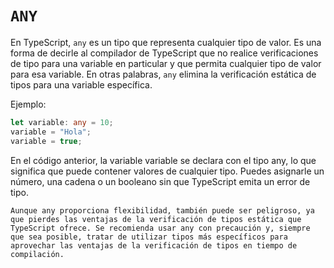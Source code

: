 # `ANY`
En TypeScript, `any` es un tipo que representa cualquier tipo de valor. Es una forma de decirle al compilador de TypeScript que no realice verificaciones de tipo para una variable en particular y que permita cualquier tipo de valor para esa variable. En otras palabras, `any` elimina la verificación estática de tipos para una variable específica.

Ejemplo:

```typescript
let variable: any = 10;
variable = "Hola";
variable = true;
```


En el código anterior, la variable variable se declara con el tipo any, lo que significa que puede contener valores de cualquier tipo. Puedes asignarle un número, una cadena o un booleano sin que TypeScript emita un error de tipo.

`Aunque any proporciona flexibilidad, también puede ser peligroso, ya que pierdes las ventajas de la verificación de tipos estática que TypeScript ofrece. Se recomienda usar any con precaución y, siempre que sea posible, tratar de utilizar tipos más específicos para aprovechar las ventajas de la verificación de tipos en tiempo de compilación.`